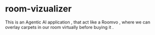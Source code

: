 # room-vizualizer
This is an Agentic AI application , that act like a Roomvo , where we can overlay carpets in our room virtually before buying it . 
